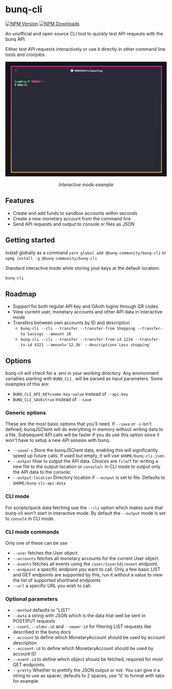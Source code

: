 # bunq-cli
[![NPM  Version](https://img.shields.io/npm/v/@bunq-community/bunq-cli.svg)](https://github.com/@bunq-community/bunq-cli) [![NPM Downloads](https://img.shields.io/npm/dt/@bunq-community/bunq-cli.svg)](https://www.npmjs.com/package/@bunq-community/bunq-cli)

An unofficial and open source CLI tool to quickly test API requests with the bunq API.

Either test API requests interactively or use it directly in other command line tools and cronjobs.

<p align="center">
    <img src="./assets/bunq-cli-2.gif" alt="Example usage gif" />
</p>
<p align="center"><i>Interactive mode example</i></p>

## Features

 - Create and add funds to sandbox accounts within seconds
 - Create a new monetary account from the command line
 - Send API requests and output to console or files as JSON

## Getting started
Install globally as a command `yarn global add @bunq-community/bunq-cli` or `npmg install -g @bunq-community/bunq-cli`

Standard interactive mode while storing your keys at the default location:
```bash
bunq-cli
```

## Roadmap
 - Support for both regular API key and OAuth logins through QR codes
 - View current user, monetary accounts and other API data in interactive mode
 - Transfers between own accounts by ID and description
    - `bunq-cli --cli --transfer --transfer-from Shopping --transfer-to Savings --amount 10`
    - `bunq-cli --cli --transfer --transfer-from-id 1234 --transfer-to-id 4321 --amount='12.36' --description='Less shopping'`

## Options
bunq-cli will check for a .env in your working directory. Any environment variables starting with `BUNQ_CLI_` will be parsed as input parameters. Some examples of this are:

  - `BUNQ_CLI_API_KEY=some-key-value` instead of `--api-key`
  - `BUNQ_CLI_SAVE=true` instead of `--save`

### Generic options
These are the most basic options that you'll need. If `--save` or `-s` isn't defined, bunqJSClient will do everything in memory without writing data to a file. Subsequent API calls will be faster if you do use this option since it won't have to setup a new API session with bunq.

 - `--save`/`-s` Store the bunqJSClient data, enabling this will significantly speed up future calls. If used but empty, it will use `$HOME/bunq-cli.json`.
 - `--output` How to output the API data. Choices are `file`/`f` for writing a new file to the output-location or `console`/`c` in CLI mode to output only the API data to the console.
 - `--output-location` Directory location if `--output` is set to file. Defaults to `$HOME/bunq-cli-api-data`

### CLI mode
For scripts/quick data fetching use the `--cli` option which makes sure that bunq-cli won't start in interactive mode. By default the `--output` mode is set to `console` in CLI mode.

### CLI mode  commands
Only one of these can be use

 - `--user` fetches the User object.
 - `--accounts` fetches all monetary accounts for the current User object.
 - `--events` fetches all events using the `/user/{userId}/event` endpoint.
 - `--endpoint` a specific endpoint you want to call. Only a few basic LIST and GET endpoints are supported by this, run it without a value to view the list of supported shorthand endpoints
 - `--url` a specific URL you wish to call.
 
### Optional parameters 

 - `--method` defaults to "LIST"
 - `--data` a string with JSON which is the data that well be sent in POST/PUT requests
 - `--count`, `--older-id` and `--newer-id` for filtering LIST requests like described in the bunq docs
 - `--account` to define which MonetaryAccount should be used by account description
 - `--account-id` to define which MonetaryAccount should be used by account ID
 - `--event-id` to define which object should be fetched, required for most GET endpoints.
 - `--pretty` Whether to prettify the JSON output or not. You can give it a string to use as spacer, defaults to 2 spaces, use '\t' to format with tabs for example
